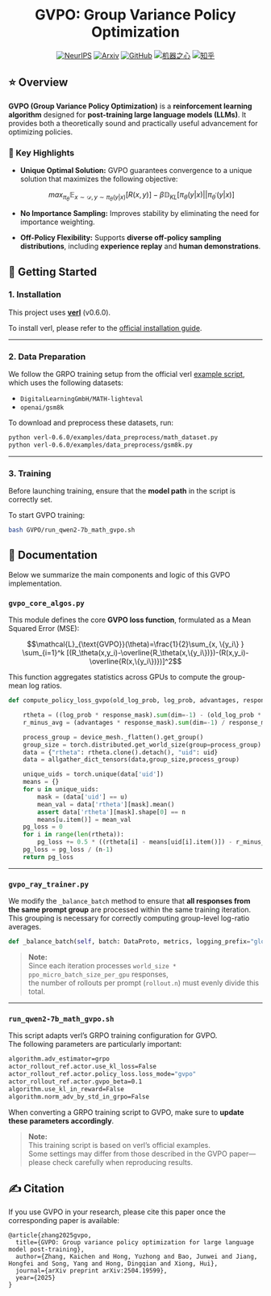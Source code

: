 <div align="center">

# GVPO: Group Variance Policy Optimization

[![NeurIPS](https://img.shields.io/badge/NeurIPS-b693f9?style=for-the-badge&logo=neurips&logoColor=white)](https://neurips.cc/virtual/2025/poster/117119)
[![Arxiv](https://img.shields.io/badge/Arxiv-b31b1b?style=for-the-badge&logo=arxiv&logoColor=white)](https://arxiv.org/abs/2504.19599)
[![GitHub](https://img.shields.io/badge/Code-000000?style=for-the-badge&logo=github&logoColor=white)](https://github.com/jszkc/GVPO)
[![机器之心](https://img.shields.io/badge/机器之心-07C160?style=for-the-badge&logo=wechat&logoColor=white)](https://mp.weixin.qq.com/s/mhv0bo0PEB67jbUkZU3sXg)
[![知乎](https://img.shields.io/badge/知乎-0084FF?style=for-the-badge&logo=zhihu&logoColor=white)](https://zhuanlan.zhihu.com/p/1911487456173359632)

</div>


## ⭐️ Overview

**GVPO (Group Variance Policy Optimization)** is a **reinforcement learning algorithm** designed for **post-training large language models (LLMs)**. It provides both a theoretically sound and practically useful advancement for optimizing policies.

### 🚀 Key Highlights

- **Unique Optimal Solution:**
  GVPO guarantees convergence to a unique solution that maximizes the following objective:

  $$max_{\pi_{\theta}} \mathbb{E}_{x\sim\mathcal{D},y\sim\pi_\theta(y|x)}[R(x,y)]-\beta\mathbb{D}_{KL}[\pi_\theta(y|x)||\pi_{\theta^\prime}(y|x)]$$

- **No Importance Sampling:**
  Improves stability by eliminating the need for importance weighting.

- **Off-Policy Flexibility:**
  Supports **diverse off-policy sampling distributions**, including **experience replay** and **human demonstrations**.


## 🧩 Getting Started

### 1. Installation

This project uses **[verl](https://verl.readthedocs.io/en/latest/start/install.html)** (v0.6.0).

To install verl, please refer to the [official installation guide](https://verl.readthedocs.io/en/latest/start/install.html).

---

### 2. Data Preparation

We follow the GRPO training setup from the official verl [example script](https://github.com/volcengine/verl/blob/ddd86f527a4af75095e4677b02b5aa272913a088/examples/grpo_trainer/run_qwen2-7b_math.sh), which uses the following datasets:

- `DigitalLearningGmbH/MATH-lighteval`
- `openai/gsm8k`

To download and preprocess these datasets, run:

```bash
python verl-0.6.0/examples/data_preprocess/math_dataset.py
python verl-0.6.0/examples/data_preprocess/gsm8k.py
```

---

### 3. Training

Before launching training, ensure that the **model path** in the script is correctly set.

To start GVPO training:

```bash
bash GVPO/run_qwen2-7b_math_gvpo.sh
```


## 📘 Documentation

Below we summarize the main components and logic of this GVPO implementation.


### `gvpo_core_algos.py`

This module defines the core **GVPO loss function**, formulated as a Mean Squared Error (MSE):

$$\mathcal{L}_{\text{GVPO}}(\theta)=\frac{1}{2}\sum_{x, \{y_i\} } \sum_{i=1}^k [(R_\theta(x,y_i)-\overline{R_\theta(x,\{y_i\})})-(R(x,y_i)-\overline{R(x,\{y_i\})})]^2$$

This function aggregates statistics across GPUs to compute the group-mean log ratios.

```python
def compute_policy_loss_gvpo(old_log_prob, log_prob, advantages, response_mask, beta, uid, device_mesh, n):

    rtheta = ((log_prob * response_mask).sum(dim=-1) - (old_log_prob * response_mask).sum(dim=-1)) * beta
    r_minus_avg = (advantages * response_mask).sum(dim=-1) / response_mask.sum(dim=-1)

    process_group = device_mesh._flatten().get_group()
    group_size = torch.distributed.get_world_size(group=process_group)
    data = {"rtheta": rtheta.clone().detach(), "uid": uid}
    data = allgather_dict_tensors(data,group_size,process_group)

    unique_uids = torch.unique(data['uid'])
    means = {}
    for u in unique_uids:
        mask = (data['uid'] == u)
        mean_val = data['rtheta'][mask].mean()
        assert data['rtheta'][mask].shape[0] == n
        means[u.item()] = mean_val
    pg_loss = 0
    for i in range(len(rtheta)):
        pg_loss += 0.5 * ((rtheta[i] - means[uid[i].item()]) - r_minus_avg[i])**2
    pg_loss = pg_loss / (n-1)
    return pg_loss
```

---

### `gvpo_ray_trainer.py`

We modify the `_balance_batch` method to ensure that **all responses from the same prompt group** are processed within the same training iteration.  
This grouping is necessary for correctly computing group-level log-ratio averages.

```python
def _balance_batch(self, batch: DataProto, metrics, logging_prefix="global_seqlen"):
```
> **Note:**  
> Since each iteration processes `world_size * ppo_micro_batch_size_per_gpu` responses,  
> the number of rollouts per prompt (`rollout.n`) must evenly divide this total.

---

### `run_qwen2-7b_math_gvpo.sh`

This script adapts verl’s GRPO training configuration for GVPO.  
The following parameters are particularly important:

```bash
algorithm.adv_estimator=grpo
actor_rollout_ref.actor.use_kl_loss=False
actor_rollout_ref.actor.policy_loss.loss_mode="gvpo"
actor_rollout_ref.actor.gvpo_beta=0.1
algorithm.use_kl_in_reward=False
algorithm.norm_adv_by_std_in_grpo=False
```

When converting a GRPO training script to GVPO, make sure to **update these parameters accordingly**.

> **Note:**  
> This training script is based on verl’s official examples.  
> Some settings may differ from those described in the GVPO paper—please check carefully when reproducing results.

## ✍️ Citation

If you use GVPO in your research, please cite this paper once the corresponding paper is available:

```
@article{zhang2025gvpo,
  title={GVPO: Group variance policy optimization for large language model post-training},
  author={Zhang, Kaichen and Hong, Yuzhong and Bao, Junwei and Jiang, Hongfei and Song, Yang and Hong, Dingqian and Xiong, Hui},
  journal={arXiv preprint arXiv:2504.19599},
  year={2025}
}
```